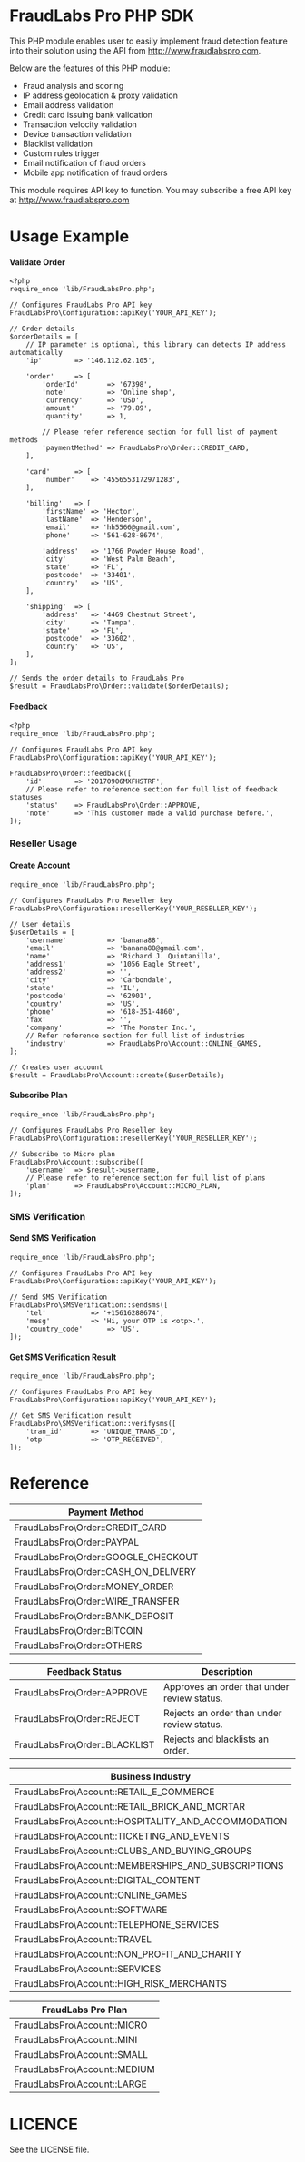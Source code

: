 FraudLabs Pro PHP SDK
========================
This PHP module enables user to easily implement fraud detection feature into their solution using the API from http://www.fraudlabspro.com.

Below are the features of this PHP module:
- Fraud analysis and scoring
- IP address geolocation & proxy validation
- Email address validation
- Credit card issuing bank validation
- Transaction velocity validation
- Device transaction validation
- Blacklist validation
- Custom rules trigger
- Email notification of fraud orders
- Mobile app notification of fraud orders

This module requires API key to function. You may subscribe a free API key at http://www.fraudlabspro.com




Usage Example
============
#### Validate Order

```
<?php
require_once 'lib/FraudLabsPro.php';

// Configures FraudLabs Pro API key
FraudLabsPro\Configuration::apiKey('YOUR_API_KEY');

// Order details
$orderDetails = [
	// IP parameter is optional, this library can detects IP address automatically
	'ip'		=> '146.112.62.105',

	'order'		=> [
		'orderId'		=> '67398',
		'note'			=> 'Online shop',
		'currency'		=> 'USD',
		'amount'		=> '79.89',
		'quantity'		=> 1,
		
		// Please refer reference section for full list of payment methods
		'paymentMethod'	=> FraudLabsPro\Order::CREDIT_CARD,
	],

	'card'		=> [
		'number'	=> '4556553172971283',
	],

	'billing'	=> [
		'firstName'	=> 'Hector',
		'lastName'	=> 'Henderson',
		'email'		=> 'hh5566@gmail.com',
		'phone'		=> '561-628-8674',

		'address'	=> '1766 Powder House Road',
		'city'		=> 'West Palm Beach',
		'state'		=> 'FL',
		'postcode'	=> '33401',
		'country'	=> 'US',
	],

	'shipping'	=> [
		'address'	=> '4469 Chestnut Street',
		'city'		=> 'Tampa',
		'state'		=> 'FL',
		'postcode'	=> '33602',
		'country'	=> 'US',
	],
];

// Sends the order details to FraudLabs Pro
$result = FraudLabsPro\Order::validate($orderDetails);
```



#### Feedback

```
<?php
require_once 'lib/FraudLabsPro.php';

// Configures FraudLabs Pro API key
FraudLabsPro\Configuration::apiKey('YOUR_API_KEY');

FraudLabsPro\Order::feedback([
	'id'		=> '20170906MXFHSTRF',
	// Please refer to reference section for full list of feedback statuses
	'status'	=> FraudLabsPro\Order::APPROVE,
	'note'		=> 'This customer made a valid purchase before.',
]);

```



### Reseller Usage

#### Create Account

```
require_once 'lib/FraudLabsPro.php';

// Configures FraudLabs Pro Reseller key
FraudLabsPro\Configuration::resellerKey('YOUR_RESELLER_KEY');

// User details
$userDetails = [
	'username'			=> 'banana88',
	'email'				=> 'banana88@gmail.com',
	'name'				=> 'Richard J. Quintanilla',
	'address1'			=> '1056 Eagle Street',
	'address2'			=> '',
	'city'				=> 'Carbondale',
	'state'				=> 'IL',
	'postcode'			=> '62901',
	'country'			=> 'US',
	'phone'				=> '618-351-4860',
	'fax'				=> '',
	'company'			=> 'The Monster Inc.',
	// Refer reference section for full list of industries
	'industry'			=> FraudLabsPro\Account::ONLINE_GAMES,
];

// Creates user account
$result = FraudLabsPro\Account::create($userDetails);
```



#### Subscribe Plan

```
require_once 'lib/FraudLabsPro.php';

// Configures FraudLabs Pro Reseller key
FraudLabsPro\Configuration::resellerKey('YOUR_RESELLER_KEY');

// Subscribe to Micro plan
FraudLabsPro\Account::subscribe([
	'username'	=> $result->username,
	// Please refer to reference section for full list of plans
	'plan'		=> FraudLabsPro\Account::MICRO_PLAN,
]);
```


### SMS Verification

#### Send SMS Verification

```
require_once 'lib/FraudLabsPro.php';

// Configures FraudLabs Pro API key
FraudLabsPro\Configuration::apiKey('YOUR_API_KEY');

// Send SMS Verification
FraudLabsPro\SMSVerification::sendsms([
	'tel'			=> '+15616288674',
	'mesg'			=> 'Hi, your OTP is <otp>.',
	'country_code'		=> 'US',
]);
```



#### Get SMS Verification Result

```
require_once 'lib/FraudLabsPro.php';

// Configures FraudLabs Pro API key
FraudLabsPro\Configuration::apiKey('YOUR_API_KEY');

// Get SMS Verification result
FraudLabsPro\SMSVerification::verifysms([
	'tran_id'		=> 'UNIQUE_TRANS_ID',
	'otp'			=> 'OTP_RECEIVED',
]);
```



# Reference

| Payment Method                       |
| ------------------------------------ |
| FraudLabsPro\Order::CREDIT_CARD      |
| FraudLabsPro\Order::PAYPAL           |
| FraudLabsPro\Order::GOOGLE_CHECKOUT  |
| FraudLabsPro\Order::CASH_ON_DELIVERY |
| FraudLabsPro\Order::MONEY_ORDER      |
| FraudLabsPro\Order::WIRE_TRANSFER    |
| FraudLabsPro\Order::BANK_DEPOSIT     |
| FraudLabsPro\Order::BITCOIN          |
| FraudLabsPro\Order::OTHERS           |



| Feedback Status               | Description                              |
| ----------------------------- | ---------------------------------------- |
| FraudLabsPro\Order::APPROVE   | Approves an order that under review status. |
| FraudLabsPro\Order::REJECT    | Rejects an order than under review status. |
| FraudLabsPro\Order::BLACKLIST | Rejects and blacklists an order.         |



| Business Industry                        |
| ---------------------------------------- |
| FraudLabsPro\Account::RETAIL_E_COMMERCE  |
| FraudLabsPro\Account::RETAIL_BRICK_AND_MORTAR |
| FraudLabsPro\Account::HOSPITALITY_AND_ACCOMMODATION |
| FraudLabsPro\Account::TICKETING_AND_EVENTS |
| FraudLabsPro\Account::CLUBS_AND_BUYING_GROUPS |
| FraudLabsPro\Account::MEMBERSHIPS_AND_SUBSCRIPTIONS |
| FraudLabsPro\Account::DIGITAL_CONTENT    |
| FraudLabsPro\Account::ONLINE_GAMES       |
| FraudLabsPro\Account::SOFTWARE           |
| FraudLabsPro\Account::TELEPHONE_SERVICES |
| FraudLabsPro\Account::TRAVEL             |
| FraudLabsPro\Account::NON_PROFIT_AND_CHARITY |
| FraudLabsPro\Account::SERVICES           |
| FraudLabsPro\Account::HIGH_RISK_MERCHANTS |



| FraudLabs Pro Plan           |
| ---------------------------- |
| FraudLabsPro\Account::MICRO  |
| FraudLabsPro\Account::MINI   |
| FraudLabsPro\Account::SMALL  |
| FraudLabsPro\Account::MEDIUM |
| FraudLabsPro\Account::LARGE  |




LICENCE
=====================
See the LICENSE file.
